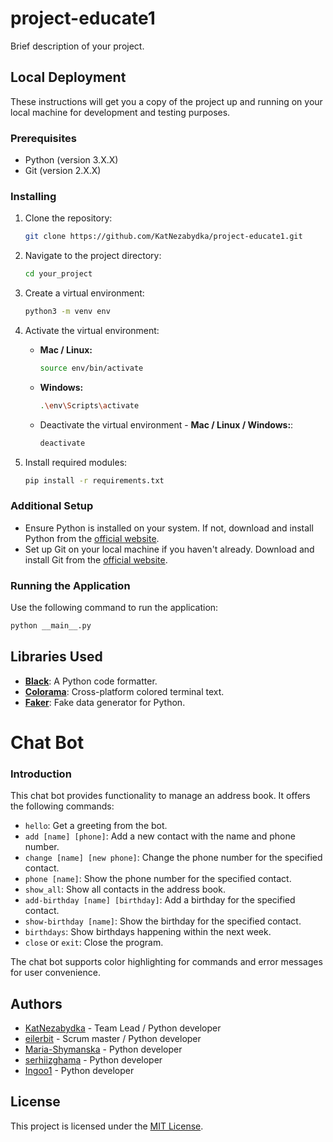 # project-educate1

Brief description of your project.

## Local Deployment

These instructions will get you a copy of the project up and running on your local machine for development and testing purposes.

### Prerequisites

- Python (version 3.X.X)
- Git (version 2.X.X)

### Installing

1. Clone the repository:

    ```bash
    git clone https://github.com/KatNezabydka/project-educate1.git
    ```

2. Navigate to the project directory:

    ```bash
    cd your_project
    ```

3. Create a virtual environment:

    ```bash
    python3 -m venv env
    ```

4. Activate the virtual environment:

    - **Mac / Linux:**

        ```bash
        source env/bin/activate
        ```

    - **Windows:**

        ```bash
        .\env\Scripts\activate
        ```
   - Deactivate the virtual environment - **Mac / Linux / Windows:**:

       ```bash
       deactivate
       ```

5. Install required modules:

    ```bash
    pip install -r requirements.txt
    ```

### Additional Setup

- Ensure Python is installed on your system. If not, download and install Python from the [official website](https://www.python.org/).
- Set up Git on your local machine if you haven't already. Download and install Git from the [official website](https://git-scm.com/).

### Running the Application

Use the following command to run the application:

```bash
python __main__.py
```

## Libraries Used

- **[Black](https://github.com/psf/black)**: A Python code formatter.
- **[Colorama](https://github.com/tartley/colorama)**: Cross-platform colored terminal text.
- **[Faker](https://github.com/joke2k/faker)**: Fake data generator for Python.


# Chat Bot

### Introduction

This chat bot provides functionality to manage an address book. It offers the following commands:

- ``hello``: Get a greeting from the bot.
- ``add [name] [phone]``: Add a new contact with the name and phone number.
- ``change [name] [new phone]``: Change the phone number for the specified contact.
- ``phone [name]``: Show the phone number for the specified contact.
- ``show_all``: Show all contacts in the address book.
- ``add-birthday [name] [birthday]``: Add a birthday for the specified contact.
- ``show-birthday [name]``: Show the birthday for the specified contact.
- ``birthdays``: Show birthdays happening within the next week.
- ``close`` or ``exit``: Close the program.

The chat bot supports color highlighting for commands and error messages for user convenience.


## Authors

- [KatNezabydka](https://github.com/KatNezabydka) - Team Lead / Python developer
- [eilerbit](https://github.com/eilerbit) - Scrum master / Python developer
- [Maria-Shymanska](https://github.com/Maria-Shymanska) - Python developer
- [serhiizghama](https://github.com/serhiizghama) - Python developer
- [Ingoo1](https://github.com/Ingoo1) - Python developer

## License

This project is licensed under the [MIT License](https://github.com/KatNezabydka/project-educate1).